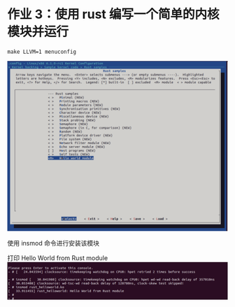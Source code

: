 # 作业 3：使用 rust 编写一个简单的内核模块并运行

```
make LLVM=1 menuconfig
```

![alt text](Screenshot.png "kernel compile")

使用 insmod 命令进行安装该模块

打印 Hello World from Rust module
![alt text](Screenshot2.png "Hello world")
